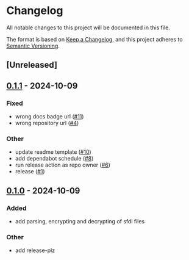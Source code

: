 # Changelog

All notable changes to this project will be documented in this file.

The format is based on [Keep a Changelog](https://keepachangelog.com/en/1.0.0/),
and this project adheres to [Semantic Versioning](https://semver.org/spec/v2.0.0.html).

## [Unreleased]

## [0.1.1](https://github.com/markhaehnel/sfdl/compare/v0.1.0...v0.1.1) - 2024-10-09

### Fixed

- wrong docs badge url ([#11](https://github.com/markhaehnel/sfdl/pull/11))
- wrong repository url ([#4](https://github.com/markhaehnel/sfdl/pull/4))

### Other

- update readme template ([#10](https://github.com/markhaehnel/sfdl/pull/10))
- add dependabot schedule ([#8](https://github.com/markhaehnel/sfdl/pull/8))
- run release action as repo owner ([#6](https://github.com/markhaehnel/sfdl/pull/6))
- release ([#1](https://github.com/markhaehnel/sfdl/pull/1))

## [0.1.0](https://github.com/markhaehnel/sfdl-rs/releases/tag/v0.1.0) - 2024-10-09

### Added

- add parsing, encrypting and decrypting of sfdl files

### Other

- add release-plz
